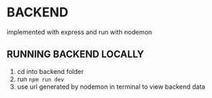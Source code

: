 # BACKEND

implemented with express and run with nodemon

## RUNNING BACKEND LOCALLY

1. cd into backend folder
2. run `npm run dev`
3. use url generated by nodemon in terminal to view backend data
